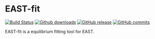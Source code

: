 # EAST-fit

[![Build Status](https://travis-ci.org/zhengprince/east-fit.svg?branch=2018%2F6%2F14)](https://travis-ci.org/zhengprince/east-fit)
[![Github downloads](https://img.shields.io/github/downloads/zhengprince/east-fit/total.svg)](https://github.com/zhengprince/east-fit/releases)
[![GitHub release](https://img.shields.io/github/release/zhengprince/east-fit/all.svg)](https://github.com/zhengprince/east-fit/releases/latest)
[![GitHub commits](https://img.shields.io/github/commits-since/zhengprince/east-fit/latest.svg)](https://github.com/zhengprince/east-fit/commits/2018/6/14/)

EAST-fit is a equilibrium fitting tool for EAST.
